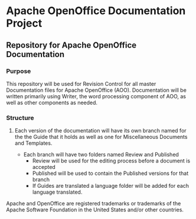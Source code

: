 # Apache OpenOffice Documentation Project

## Repository for Apache OpenOffice Documentation

### Purpose

This repository will be used for Revision Control for all master Documentation files for Apache OpenOffice (AOO). Documentation will be written primarily using Writer, the word processing component of AOO, as well as other components as needed.

### Structure

1. Each version of the documentation will have its own branch named for the the Guide that it holds as well as one for Miscellaneous Documents and Templates.
    
   - Each branch will have two folders named  Review and Published
     - Review will be used for the editing process before a document is accepted
	 - Published will be used to contain the Published versions for that branch
     - If Guides are translated a language folder will be added for each language translated.


Apache and OpenOffice are registered trademarks or trademarks of the Apache Software Foundation in the United States and/or other countries.
